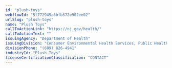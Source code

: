 ```yaml
---
id: "plush-toys"
webflowId: "5f772945a6bfb572e902ee02"
urlSlug: "plush-toys"
name: "Plush Toys"
callToActionLink: "https://nj.gov/health/"
callToActionText: ""
issuingAgency: "Department of Health"
issuingDivision: "Consumer Environmental Health Services, Public Health Sanitation and Safety Program"
divisionPhone: "(609) 826-4941"
industryId: "Plush Toys"
licenseCertificationClassification: "CONTACT"
---
```

